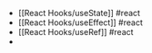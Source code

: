 - [[React Hooks/useState]] #react
- [[React Hooks/useEffect]] #react
- [[React Hooks/useRef]] #react
-